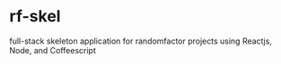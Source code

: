 # rf-skel
full-stack skeleton application for randomfactor projects using Reactjs, Node, and Coffeescript
